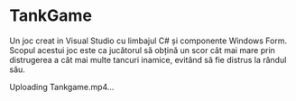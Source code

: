 # TankGame
Un joc creat in Visual Studio cu limbajul C# și componente Windows Form. Scopul acestui joc este ca jucătorul să obțină un scor cât mai mare prin distrugerea a cât mai multe tancuri inamice, evitând să fie distrus la rândul său. 


Uploading Tankgame.mp4…

